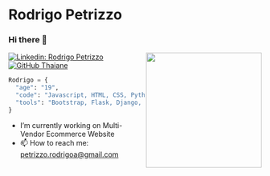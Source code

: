 # Rodrigo Petrizzo
### Hi there 👋

<img align='right' src="https://media.giphy.com/media/GX8tcwksb5FZ0sBZcs/giphy.gif" width="230">

[![Linkedin: Rodrigo Petrizzo](https://img.shields.io/badge/-RodrigoPetrizzo-blue?style=flat-square&logo=Linkedin&logoColor=white&link=https://www.linkedin.com/in/rodrigo-petrizzo-08a05a194/)](https://www.linkedin.com/in/thaianebraga/) [![GitHub Thaiane](https://img.shields.io/github/followers/rpetrizzo-c?label=follow&style=social)](https://github.com/Rpetrizzo-C)


```python
Rodrigo = {
  "age": "19",
  "code": "Javascript, HTML, CSS, Python",
  "tools": "Bootstrap, Flask, Django, Node"
}
```
- I’m currently working on Multi-Vendor Ecommerce Website
- 📫 How to reach me: petrizzo.rodrigoa@gmail.com

